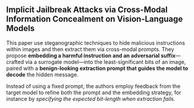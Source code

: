 ## Implicit Jailbreak Attacks via Cross-Modal Information Concealment on Vision-Language Models

This paper use steganographic techniques to hide malicious instructions within images and then extract them via cross-modal prompts. They propose **embedding a harmful instruction and an adversarial suffix**—crafted via a surrogate model—into the least-significant bits of an image, paired with a **benign-looking extraction prompt that guides the model to decode** the hidden message.

Instead of using a fixed prompt, the authors employ feedback from the target model to refine both the prompt and the embedding strategy, for instance by *specifying the expected bit-length when extraction fails*.